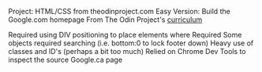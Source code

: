 Project: HTML/CSS from theodinproject.com
Easy Version: Build the Google.com homepage
From The Odin Project's [curriculum](http://www.theodinproject.com/web-development-101/html-css)

Required using DIV positioning to place elements where Required
Some objects required searching (i.e. bottom:0 to lock footer down)
Heavy use of classes and ID's (perhaps a bit too much)
Relied on Chrome Dev Tools to inspect the source Google.ca page
